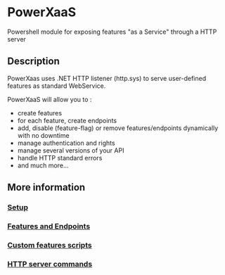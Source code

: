 # PowerXaaS
Powershell module for exposing features "as a Service" through a HTTP server

## Description

PowerXaas uses .NET HTTP listener (http.sys) to serve user-defined features as standard WebService. 

PowerXaaS will allow you to :
  - create features
  - for each feature, create endpoints
  - add, disable (feature-flag) or remove features/endpoints dynamically with no downtime
  - manage authentication and rights
  - manage several versions of your API
  - handle HTTP standard errors
  - and much more...

## More information

### [Setup](https://github.com/otabut/PowerXaaS/blob/master/docs/setup.md)

### [Features and Endpoints](https://github.com/otabut/PowerXaaS/blob/master/docs/features-and-endpoints.md)

### [Custom features scripts](https://github.com/otabut/PowerXaaS/blob/master/docs/custom-features-scripts.md)

### [HTTP server commands](https://github.com/otabut/PowerXaaS/blob/master/docs/http-server-commands.md)

